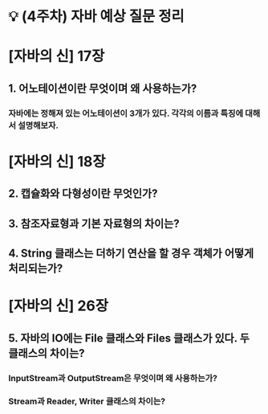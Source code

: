 # 💡 (4주차) 자바 예상 질문 정리

# [자바의 신] 17장

## 1. 어노테이션이란 무엇이며 왜 사용하는가?

### 자바에는 정해져 있는 어노테이션이 3개가 있다. 각각의 이름과 특징에 대해서 설명해보자.

# [자바의 신] 18장

## 2. 캡슐화와 다형성이란 무엇인가?

## 3. 참조자료형과 기본 자료형의 차이는?

## 4. String 클래스는 더하기 연산을 할 경우 객체가 어떻게 처리되는가?

# [자바의 신] 26장

## 5. 자바의 IO에는 File 클래스와 Files 클래스가 있다. 두 클래스의 차이는?

### InputStream과 OutputStream은 무엇이며 왜 사용하는가?

### Stream과 Reader, Writer 클래스의 차이는?
